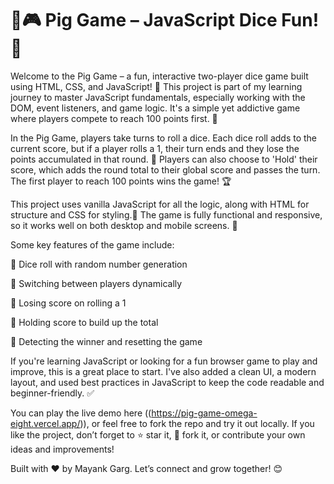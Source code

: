 <h1>🐷🎮 Pig Game – JavaScript Dice Fun! 🎲</h1>
Welcome to the Pig Game – a fun, interactive two-player dice game built using HTML, CSS, and JavaScript! 🎉 This project is part of my learning journey to master JavaScript fundamentals, especially working with the DOM, event listeners, and game logic. It's a simple yet addictive game where players compete to reach 100 points first. 🚀

In the Pig Game, players take turns to roll a dice. Each dice roll adds to the current score, but if a player rolls a 1, their turn ends and they lose the points accumulated in that round. 😬 Players can also choose to 'Hold' their score, which adds the round total to their global score and passes the turn. The first player to reach 100 points wins the game! 🏆

This project uses vanilla JavaScript for all the logic, along with HTML for structure and CSS for styling.🎨 The game is fully functional and responsive, so it works well on both desktop and mobile screens. 📱

Some key features of the game include:

🎲 Dice roll with random number generation

🔄 Switching between players dynamically

🚫 Losing score on rolling a 1

🧮 Holding score to build up the total

🏁 Detecting the winner and resetting the game

If you're learning JavaScript or looking for a fun browser game to play and improve, this is a great place to start. I've also added a clean UI, a modern layout, and used best practices in JavaScript to keep the code readable and beginner-friendly. ✅

You can play the live demo here ((https://pig-game-omega-eight.vercel.app/)), or feel free to fork the repo and try it out locally. If you like the project, don’t forget to ⭐ star it, 🍴 fork it, or contribute your own ideas and improvements!

Built with ❤️ by Mayank Garg. Let’s connect and grow together! 😊
